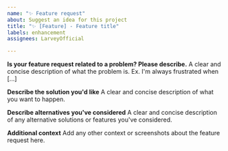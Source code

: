 ```yaml
---
name: "✨ Feature request"
about: Suggest an idea for this project
title: "✨ [Feature] - Feature title"
labels: enhancement
assignees: LarveyOfficial

---
```


**Is your feature request related to a problem? Please describe.**
A clear and concise description of what the problem is. Ex. I'm always frustrated when [...]

**Describe the solution you'd like**
A clear and concise description of what you want to happen.

**Describe alternatives you've considered**
A clear and concise description of any alternative solutions or features you've considered.

**Additional context**
Add any other context or screenshots about the feature request here.
